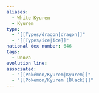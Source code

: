 ```yaml
---
aliases:
  - White Kyurem
  - Kyurem
type:
  - "[[Types/dragon|dragon]]"
  - "[[Types/ice|ice]]"
national dex number: 646
tags:
  - Unova
evolution line: 
associated:
  - "[[Pokémon/Kyurem|Kyurem]]"
  - "[[Pokémon/Kyurem (Black)]]"
---
```

